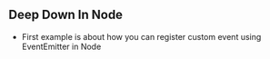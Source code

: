 ## Deep Down In Node

- First example is about how you can register custom event
  using EventEmitter in Node
